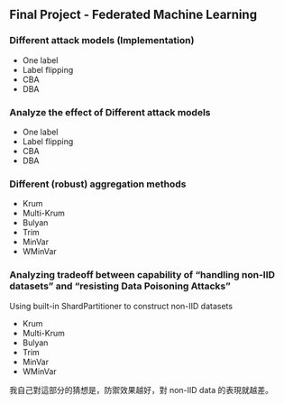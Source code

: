 ## Final Project - Federated Machine Learning

### Different attack models (Implementation)
- One label
- Label flipping
- CBA
- DBA

### Analyze the effect of Different attack models
- One label
- Label flipping
- CBA
- DBA

### Different (robust) aggregation methods
- Krum
- Multi-Krum
- Bulyan
- Trim
- MinVar
- WMinVar

### Analyzing tradeoff between capability of “handling non-IID datasets” and “resisting Data Poisoning Attacks”
Using built-in ShardPartitioner to construct non-IID datasets
- Krum
- Multi-Krum
- Bulyan
- Trim
- MinVar
- WMinVar

我自己對這部分的猜想是，防禦效果越好，對 non-IID data 的表現就越差。
